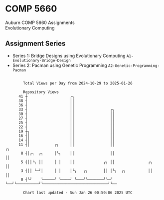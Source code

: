 # COMP 5660
Auburn COMP 5660 Assignments  
Evolutionary Computing

## Assignment Series
- Series 1: Bridge Designs using Evolutionary Computing `A1-Evolutionary-Bridge-Design`
- Series 2: Pacman using Genetic Programming `A2-Genetic-Programming-Pacman`

```

        Total Views per Day from 2024-10-29 to 2025-01-26

        Repository Views
      41 ┼                   ╭╮
      38 ┤                   ││
      36 ┤                   ││
      33 ┤                   ││                ╭╮
      30 ┤                   ││                ││
      27 ┤                   ││                ││
      25 ┤                   ││                ││
      22 ┤                   ││                ││
      19 ┼╮                  ││                ││
      16 ┤│                  ││                ││
      14 ┤│                  ││                ││
      11 ┤│           ╭╮     ││                ││                                              ╭╮
       8 ┤│╭╮  ╭╮     │╰╮    ││                ││                                              ││
       5 ┤││╰╮ ││     │ │    ││             ╭╮ ││               ╭╮                             ││
       3 ┤││ ╰─╯│     │ │    │╰╮   ╭╮       ││ │╰╮  ╭╮          ││                             ││
       0 ┤╰╯    ╰─────╯ ╰────╯ ╰───╯╰───────╯╰─╯ ╰──╯╰──────────╯╰─────────────────────────────╯╰──

        Chart last updated - Sun Jan 26 00:50:06 2025 UTC
        
```
